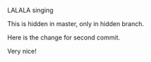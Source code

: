 LALALA singing

This is hidden in master, only in hidden branch.

Here is the change for second commit.

Very nice!